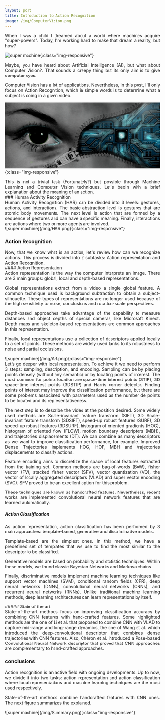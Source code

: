 ```yaml
---
layout: post
title: Introduction to Action Recognition
image: /img/ComputerVision.png
---
```


<div style="text-align: justify">
When I was a child I dreamed about a world where machines acquire "super-powers". 
Today, I'm working hard to make that dream a reality, but how?
</div>

![super machine](/img/ComputerVision.png){:class="img-responsive"}

<div style="text-align: justify">
Maybe, you have heard about Artificial Intelligence (AI), but what about Computer Vision?. That sounds a creepy thing but its only aim is to give computer eyes. 

Computer Vision has a lot of applications. Nevertheless, in this post, I'll only focus on Action Recognition, which in simple words is to determine what a subject is doing in a given video. 
</div>

![super machine](/img/CV.png){:class="img-responsive"}

<div style="text-align: justify">
This is not a trivial task (Fortunately?) but possible through  Machine Learning and Computer Vision techniques. Let's begin with a brief explanation about the meaning of an action.  
</div>
### Human Activity Recognition
<div style="text-align: justify">
Human Activity Recognition (HAR) can be divided into 3 levels: gestures, actions, and interactions. The basic abstraction level is gestures that are atomic body movements. The next level is action that are formed by a sequence of gestures and can have a specific meaning.  Finally, interactions are actions where two or more agents are involved.
</div>
![super machine](/img/HAR.png){:class="img-responsive"}

### Action Recognition 
<div style="text-align: justify">
Now, that we know what is an action, let's review how can we recognize actions. This process is divided into 2  subtasks: Action representation and Action Recognition. 
</div>
#### Action Representation
<div style="text-align: justify">
Action representation is the way the computer interprets an image. There are 3 main groups: global, local and depth-based representations.

Global representations extract from a video a single global feature. A common technique used is background subtraction to obtain a subject-silhouette. These types of representations are no longer used because of the high sensitivity to noise, conclusions and rotation-scale perspectives. 

Depth-based approaches take advantage of the capability to measure distances and object depths of special cameras, like Microsoft Kinect. Depth maps and skeleton-based representations are common approaches in this representation. 

Finally, local representations use a collection of descriptors applied locally to a set of points. These methods are widely used tanks to its robustness to noise and partial occlusions. 
</div>
![super machine](/img/AR.png){:class="img-responsive"} 

<div style="text-align: justify">
Let’s go deeper with local representation. To achieve it we need to perform 3 steps: sampling, description, and encoding. 
Sampling can be by placing points densely (without any semantic) or by locating points of interest. The most common for points location are space-time interest points (STIP), 3D space-time interest points (3DSTIP) and Harris corner detector. Finding points of interest may improve the classification performance, but there are some problems associated with parameters used as the number de points to be located and its representativeness. 

The next step is to describe the video at the position desired. Some widely used methods are Scale-invariant feature transform (SIFT), 3D Scale-invariant feature transform (3DSIFT), speed-up robust features (SURF), 3D speed-up robust features (3DSURF), histogram of oriented gradients (HOG), histogram of oriented flow (FLOW), motion boundary descriptors (MBH), and trajectories displacements (DT). We can combine as many descriptors as we want to improve classification performance, for example, Improved Dense Trajectories implements HOG, HOF, MBH and trajectories displacements to classify actions. 


Feature encoding aims to discretize the space of local features extracted from the training set. Common methods are bag-of-words (BoW), fisher vector (FV), stacked fisher vector (SFV), vector quantization (VQ), the vector of locally aggregated descriptors (VLAD) and super vector encoding (SVC). SFV proved to be an excellent option for this problem. 

These techniques are known as handcrafted features. Nevertheless, recent works are implemented convolutional neural network features that are learned automatically. 
</div>

##### Action Classification 

<div style="text-align: justify">
As action representation, action classification has been performed by 3 main approaches: template-based, generative and discriminative models. 

Template-based are the simplest ones. In this method, we have a predefined set of templates that we use to find the most similar to the descriptor to be classified. 

Generative models are based on probability and statistic techniques. Within these models, we found classic Bayesian Networks and Markova chains. 

Finally, discriminative models implement machine learning techniques like support vector machines (SVM), conditional random fields (CFR), deep neural networks (DNNs), convolutional neural networks (CNNs), and recurrent neural networks (RNNs). Unlike traditional machine learning methods, deep learning architectures can learn representations by itself. 
</div>
##### State of the art
<div style="text-align: justify">
State-of-the-art methods focus on improving classification accuracy by combining CNN features with hand-crafted features. Some highlighted methods are the one of Li et al. that proposed to combine CNN with VLAD to capture mid-range and long-range dynamics, the one of  Wang et al. which introduced the deep-convolutional descriptor that combines dense trajectories with CNN features. Also, Chéron et al. introduced a Pose-based Convolutional Neural Network descriptor that proved that CNN approaches are complementary to hand-crafted approaches. 
</div>

### conclusions
<div style="text-align: justify">
Action recognition is an active field with ongoing developments. Up to now, we divide it into two tasks: action representation and action classification where local representations and machine learning techniques are the most used respectively. 

State-of-the-art methods combine handcrafted features with CNN ones. The next figure summarizes the explained. 
</div>
![super machine](/img/Summary.png){:class="img-responsive"} 

